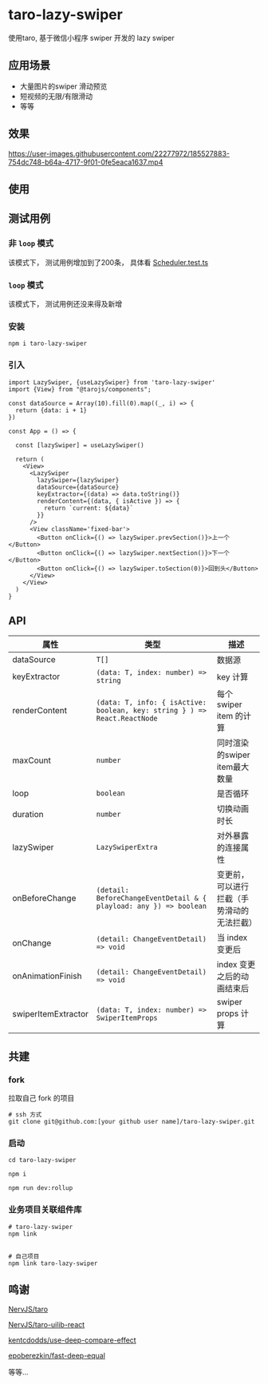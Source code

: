 # taro-lazy-swiper
使用taro, 基于微信小程序 swiper 开发的 lazy swiper

## 应用场景
- 大量图片的swiper 滑动预览
- 短视频的无限/有限滑动
- 等等

## 效果

https://user-images.githubusercontent.com/22277972/185527883-754dc748-b64a-4717-9f01-0fe5eaca1637.mp4

## 使用


## 测试用例
### 非 `loop` 模式
该模式下， 测试用例增加到了200条， 具体看 [Scheduler.test.ts](https://github.com/CroatiaParanoia/taro-lazy-swiper/blob/master/test/Scheduler.test.ts)

### `loop` 模式
该模式下， 测试用例还没来得及新增


### 安装
``` shell
npm i taro-lazy-swiper
```
### 引入

```tsx
import LazySwiper, {useLazySwiper} from 'taro-lazy-swiper'
import {View} from "@tarojs/components";

const dataSource = Array(10).fill(0).map((_, i) => {
  return {data: i + 1}
})

const App = () => {

  const [lazySwiper] = useLazySwiper()

  return (
    <View>
      <LazySwiper
        lazySwiper={lazySwiper}
        dataSource={dataSource}
        keyExtractor={(data) => data.toString()}
        renderContent={(data, { isActive }) => {
          return `current: ${data}`
        }}
      />
      <View className='fixed-bar'>
        <Button onClick={() => lazySwiper.prevSection()}>上一个</Button>
        <Button onClick={() => lazySwiper.nextSection()}>下一个</Button>
        <Button onClick={() => lazySwiper.toSection(0)}>回到头</Button>
      </View>
    </View>
  )
}

```


## API

| 属性                | 类型                                                                        | 描述                    |
|-------------------|---------------------------------------------------------------------------|-----------------------|
| dataSource        | `T[]`                                                     | 数据源                   |
| keyExtractor      | `(data: T, index: number) => string`                                                     | key 计算                |
| renderContent     | `(data: T, info: { isActive: boolean, key: string } ) => React.ReactNode` | 每个swiper item 的计算     |
| maxCount          | `number  `                                                                | 同时渲染的swiper item最大数量  |
| loop              | `boolean `                                                                | 是否循环                  |
| duration          | `number`                                                                  | 切换动画时长                |
| lazySwiper        | `LazySwiperExtra`                                                         | 对外暴露的连接属性             |
| onBeforeChange    | `(detail: BeforeChangeEventDetail & { playload: any }) => boolean`                            | 变更前，可以进行拦截（手势滑动的无法拦截） |
| onChange          | `(detail: ChangeEventDetail) => void`                                     | 当 index 变更后           |
| onAnimationFinish | `(detail: ChangeEventDetail) => void`                                     | index 变更之后的动画结束后      |
| swiperItemExtractor | `(data: T, index: number) => SwiperItemProps` | swiper props 计算


## 共建

### fork 
拉取自己 fork 的项目
```shell
# ssh 方式
git clone git@github.com:[your github user name]/taro-lazy-swiper.git
```

### 启动
```shell
cd taro-lazy-swiper

npm i 

npm run dev:rollup
```
### 业务项目关联组件库

```shell
# taro-lazy-swiper
npm link


# 自己项目
npm link taro-lazy-swiper
```

## 鸣谢
[NervJS/taro](https://github.com/NervJS/taro)

[NervJS/taro-uilib-react](https://github.com/NervJS/taro-uilib-react)

[kentcdodds/use-deep-compare-effect](https://github.com/kentcdodds/use-deep-compare-effect)

[epoberezkin/fast-deep-equal](https://github.com/epoberezkin/fast-deep-equal)

等等...
